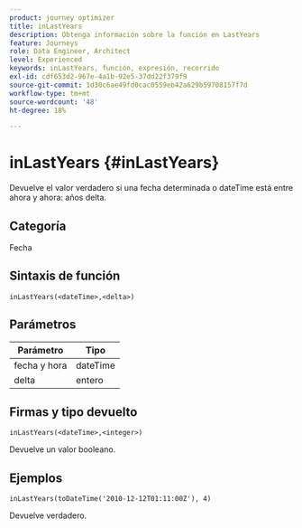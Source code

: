 ```yaml
---
product: journey optimizer
title: inLastYears
description: Obtenga información sobre la función en LastYears
feature: Journeys
role: Data Engineer, Architect
level: Experienced
keywords: inLastYears, función, expresión, recorrido
exl-id: cdf653d2-967e-4a1b-92e5-37dd22f379f9
source-git-commit: 1d30c6ae49fd0cac0559eb42a629b59708157f7d
workflow-type: tm+mt
source-wordcount: '48'
ht-degree: 18%

---
```


# inLastYears {#inLastYears}

Devuelve el valor verdadero si una fecha determinada o dateTime está entre ahora y ahora: años delta.

## Categoría

Fecha

## Sintaxis de función

`inLastYears(<dateTime>,<delta>)`

## Parámetros

| Parámetro | Tipo |
|-----------|------------------|
| fecha y hora | dateTime |
| delta | entero |

## Firmas y tipo devuelto

`inLastYears(<dateTime>,<integer>)`

Devuelve un valor booleano.

## Ejemplos

`inLastYears(toDateTime('2010-12-12T01:11:00Z'), 4)`

Devuelve verdadero.
